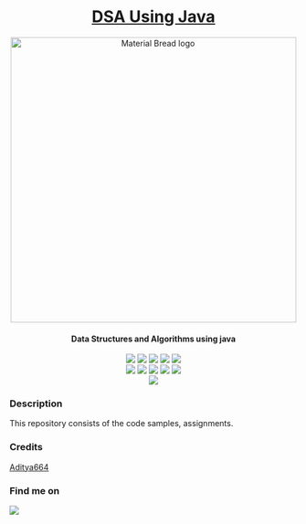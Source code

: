 <h1 align="center" height="100%" width="100%"><u>DSA Using Java</u></h1>

<p align="center">
  <img width="500px" src="https://media0.giphy.com/media/L1R1tvI9svkIWwpVYr/giphy.gif?cid=ecf05e470hc6b0ovjuv15j7osf4leapfvs6mselldq09kk4t&rid=giphy.gif&ct=g" alt="Material Bread logo">
    <h4 align="center">Data Structures and Algorithms using java</h4>
</p>


<p align="center">
     <img src="https://img.shields.io/github/stars/Aditya664/Data-Structures-and-Algorithms-using-java?style=for-the-badge&color=orange">
    <img src="https://img.shields.io/github/forks/Aditya664/Data-Structures-and-Algorithms-using-java?style=for-the-badge&color=purple">
    <img src="https://img.shields.io/github/license/Aditya664/Data-Structures-and-Algorithms-using-java?style=for-the-badge&color=blue">
    <img src="https://img.shields.io/github/issues/Aditya664/Data-Structures-and-Algorithms-using-java?style=for-the-badge&color=red">
    <img src="https://img.shields.io/github/contributors/Aditya664/Data-Structures-and-Algorithms-using-java?style=for-the-badge&color=cyan">
<br>
    <img src="https://img.shields.io/badge/Author-Aditya Deshmukh-magenta?style=flat-square">
    <img src="https://img.shields.io/badge/Open%20Source-yes-orange?style=flat-square">
    <img src="https://img.shields.io/badge/Maintained-yes-cyan?style=flat-square">
    <img src="https://img.shields.io/badge/Made%20In-india-green?style=flat-square">
    <img src="https://img.shields.io/badge/Written%20In-java-blue?style=flat-square">
<br>
    <img src="https://github-readme-stats.vercel.app/api/pin/?username=Aditya664&repo=Data-Structures-and-Algorithms-using-java&theme=synthwave">
</p>

### Description
This repository consists of the code samples, assignments.

### Credits 
<a href="https://github.com/Aditya664/Data-Structures-and-Algorithms-using-java">Aditya664</a>

### Find me on 
<a href="mailto:adityadeshmukh7350@gmail.com" target="_blank"><img src="https://img.shields.io/badge/Email-adityadeshmukh7350@gmail.com-blue?style=for-the-badge&logo=gmail"></a>

